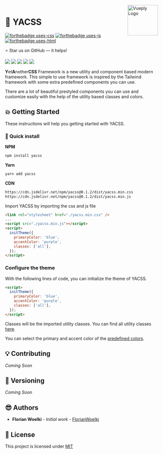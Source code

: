 <a href="https://daycademy.github.io/vueply/">
    <img src="https://i.imgur.com/m3yGh5b.png" alt="Vueply Logo" align="right" height="100" />
</a>

# 🎨 YACSS

[![forthebadge uses-css](https://forthebadge.com/images/badges/uses-css.svg)](https://forthebadge.com/)
[![forthebadge uses-js](https://forthebadge.com/images/badges/uses-js.svg)](https://forthebadge.com/)
[![forthebadge uses-html](https://forthebadge.com/images/badges/uses-html.svg)](https://forthebadge.com/)

:star: Star us on GitHub — it helps!

<a href="https://www.npmjs.com/package/yacss"><img src="https://badge.fury.io/js/yacss.svg"></a>
<a href="https://opensource.org/licenses/MIT"><img src="https://img.shields.io/github/license/FlorianWoelki/yacss.svg"></a>
<a href="https://www.npmjs.com/package/yacss"><img src="https://img.shields.io/npm/dt/yacss.svg"></a>
<a href="https://www.npmjs.com/package/yacss"><img src="https://img.shields.io/npm/dm/yacss.svg"></a>
[![](https://data.jsdelivr.com/v1/package/npm/yacss/badge)](https://www.jsdelivr.com/package/npm/yacss)

**Y**et**A**nother**CSS** Framework is a new utility and component based modern framework. This simple to use framework is inspired by the Tailwind framework with some extra predefined components you can use.

There are a lot of beautiful prestyled components you can use and customize easily with the help of the utility based classes and colors.

## 💥 Getting Started

These instructions will help you getting started with YACSS.

### 🔨 Quick install

**NPM**

```sh
npm install yacss
```

**Yarn**

```sh
yarn add yacss
```

**CDN**

```sh
https://cdn.jsdelivr.net/npm/yacss@0.1.2/dist/yacss.min.css
https://cdn.jsdelivr.net/npm/yacss@0.1.2/dist/yacss.min.js
```

Import YACSS by importing the css and js file

```html
<link rel="stylesheet" href="./yacss.min.css" />
...
<script src="./yacss.min.js"></script>
<script>
  initTheme({
    primaryColor: 'blue',
    accentColor: 'purple',
    classes: ['all'],
  });
</script>
```

### Configure the theme

With the following lines of code, you can initialize the theme of YACSS.

```html
<script>
  initTheme({
    primaryColor: 'blue',
    accentColor: 'purple',
    classes: ['all'],
  });
</script>
```

Classes will be the imported utility classes. You can find all utility classes [here](https://github.com/FlorianWoelki/YACSS/blob/master/src/script/main.ts).

You can select the primary and accent color of the [predefined colors](https://github.com/FlorianWoelki/YACSS/blob/master/src/colors.js).

## 💡 Contributing

_Coming Soon_

## 🎨 Versioning

_Coming Soon_

## 😎 Authors

- **Florian Woelki** - _Initial work_ - [FlorianWoelki](https://github.com/FlorianWoelki/)

## 📕 License

This project is licensed under [MIT](https://opensource.org/licenses/MIT)
